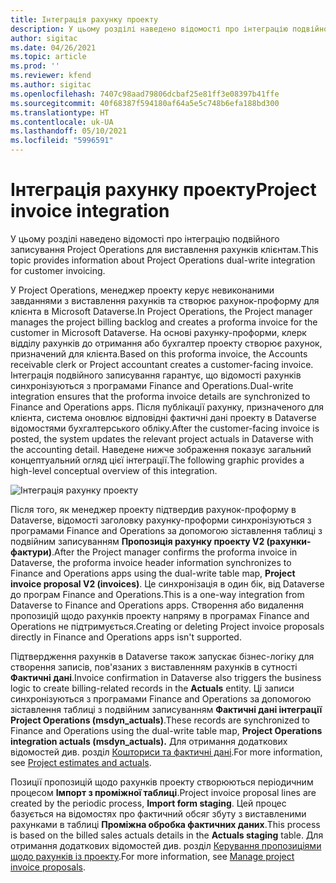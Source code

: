 ```yaml
---
title: Інтеграція рахунку проекту
description: У цьому розділі наведено відомості про інтеграцію подвійного записування Project Operations для виставлення рахунків клієнтам.
author: sigitac
ms.date: 04/26/2021
ms.topic: article
ms.prod: ''
ms.reviewer: kfend
ms.author: sigitac
ms.openlocfilehash: 7407c98aad79806dcbaf25e81ff3e08397b41ffe
ms.sourcegitcommit: 40f68387f594180af64a5e5c748b6efa188bd300
ms.translationtype: HT
ms.contentlocale: uk-UA
ms.lasthandoff: 05/10/2021
ms.locfileid: "5996591"
---
```

# <a name="project-invoice-integration"></a><span data-ttu-id="0f779-103">Інтеграція рахунку проекту</span><span class="sxs-lookup"><span data-stu-id="0f779-103">Project invoice integration</span></span>

<span data-ttu-id="0f779-104">У цьому розділі наведено відомості про інтеграцію подвійного записування Project Operations для виставлення рахунків клієнтам.</span><span class="sxs-lookup"><span data-stu-id="0f779-104">This topic provides information about Project Operations dual-write integration for customer invoicing.</span></span>

<span data-ttu-id="0f779-105">У Project Operations, менеджер проекту керує невиконаними завданнями з виставлення рахунків та створює рахунок-проформу для клієнта в Microsoft Dataverse.</span><span class="sxs-lookup"><span data-stu-id="0f779-105">In Project Operations, the Project manager manages the project billing backlog and creates a proforma invoice for the customer in Microsoft Dataverse.</span></span> <span data-ttu-id="0f779-106">На основі рахунку-проформи, клерк відділу рахунків до отримання або бухгалтер проекту створює рахунок, призначений для клієнта.</span><span class="sxs-lookup"><span data-stu-id="0f779-106">Based on this proforma invoice, the Accounts receivable clerk or Project accountant creates a customer-facing invoice.</span></span> <span data-ttu-id="0f779-107">Інтеграція подвійного записування гарантує, що відомості рахунків синхронізуються з програмами Finance and Operations.</span><span class="sxs-lookup"><span data-stu-id="0f779-107">Dual-write integration ensures that the proforma invoice details are synchronized to Finance and Operations apps.</span></span> <span data-ttu-id="0f779-108">Після публікації рахунку, призначеного для клієнта, система оновлює відповідні фактичні дані проекту в Dataverse відомостями бухгалтерського обліку.</span><span class="sxs-lookup"><span data-stu-id="0f779-108">After the customer-facing invoice is posted, the system updates the relevant project actuals in Dataverse with the accounting detail.</span></span> <span data-ttu-id="0f779-109">Наведене нижче зображення показує загальний концептуальний огляд цієї інтеграції.</span><span class="sxs-lookup"><span data-stu-id="0f779-109">The following graphic provides a high-level conceptual overview of this integration.</span></span>

   ![Інтеграція рахунку проекту](./media/DW5Invoicing.png)

<span data-ttu-id="0f779-111">Після того, як менеджер проекту підтвердив рахунок-проформу в Dataverse, відомості заголовку рахунку-проформи синхронізуються з програмами Finance and Operations за допомогою зіставлення таблиці з подвійним записуванням **Пропозиція рахунку проекту V2 (рахунки-фактури)**.</span><span class="sxs-lookup"><span data-stu-id="0f779-111">After the Project manager confirms the proforma invoice in Dataverse, the proforma invoice header information synchronizes to Finance and Operations apps using the dual-write table map, **Project invoice proposal V2 (invoices)**.</span></span> <span data-ttu-id="0f779-112">Це синхронізація в один бік, від Dataverse до програм Finance and Operations.</span><span class="sxs-lookup"><span data-stu-id="0f779-112">This is a one-way integration from Dataverse to Finance and Operations apps.</span></span> <span data-ttu-id="0f779-113">Створення або видалення пропозицій щодо рахунків проекту напряму в програмах Finance and Operations не підтримується.</span><span class="sxs-lookup"><span data-stu-id="0f779-113">Creating or deleting Project invoice proposals directly in Finance and Operations apps isn't supported.</span></span>

<span data-ttu-id="0f779-114">Підтвердження рахунків в Dataverse також запускає бізнес-логіку для створення записів, пов'язаних з виставленням рахунків в сутності **Фактичні дані**.</span><span class="sxs-lookup"><span data-stu-id="0f779-114">Invoice confirmation in Dataverse also triggers the business logic to create billing-related records in the **Actuals** entity.</span></span> <span data-ttu-id="0f779-115">Ці записи синхронізуються з програмами Finance and Operations за допомогою зіставлення таблиці з подвійним записуванням **Фактичні дані інтеграції Project Operations (msdyn\_actuals)**.</span><span class="sxs-lookup"><span data-stu-id="0f779-115">These records are synchronized to Finance and Operations using the dual-write table map, **Project Operations integration actuals (msdyn\_actuals).**</span></span> <span data-ttu-id="0f779-116">Для отримання додаткових відомостей див. розділ [Кошториси та фактичні дані](resource-dual-write-estimates-actuals.md).</span><span class="sxs-lookup"><span data-stu-id="0f779-116">For more information, see [Project estimates and actuals](resource-dual-write-estimates-actuals.md).</span></span> 

<span data-ttu-id="0f779-117">Позиції пропозицій щодо рахунків проекту створюються періодичним процесом **Імпорт з проміжної таблиці**.</span><span class="sxs-lookup"><span data-stu-id="0f779-117">Project invoice proposal lines are created by the periodic process, **Import form staging**.</span></span> <span data-ttu-id="0f779-118">Цей процес базується на відомостях про фактичний обсяг збуту з виставленими рахунками в таблиці **Проміжна обробка фактичних даних**.</span><span class="sxs-lookup"><span data-stu-id="0f779-118">This process is based on the billed sales actuals details in the **Actuals staging** table.</span></span> <span data-ttu-id="0f779-119">Для отримання додаткових відомостей див. розділ [Керування пропозиціями щодо рахунків із проекту](../invoicing/format-update-project-invoice-proposals.md#create-project-invoice-proposals).</span><span class="sxs-lookup"><span data-stu-id="0f779-119">For more information, see [Manage project invoice proposals](../invoicing/format-update-project-invoice-proposals.md#create-project-invoice-proposals).</span></span> 
